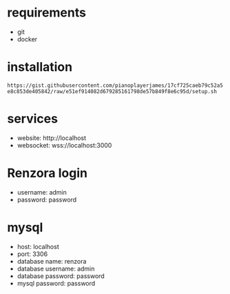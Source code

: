 # requirements
- git
- docker

# installation
```https://gist.githubusercontent.com/pianoplayerjames/17cf725caeb79c52a5e8c853de405842/raw/e51ef914082d679285161798de57b849f8e6c95d/setup.sh```

# services
- website: http://localhost
- websocket: wss://localhost:3000

# Renzora login
- username: admin
- password: password

# mysql
- host: localhost
- port: 3306
- database name: renzora
- database username: admin
- database password: password
- mysql password: password
